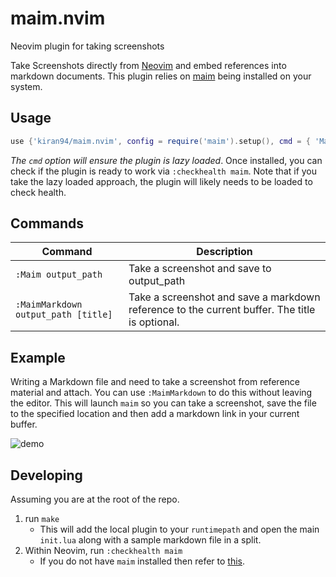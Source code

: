 # maim.nvim 

Neovim plugin for taking screenshots 

Take Screenshots directly from [Neovim](https://github.com/neovim/neovim) and embed references into markdown documents. This plugin relies on [maim](https://github.com/naelstrof/maim) being installed on your system.

## Usage

```lua
use {'kiran94/maim.nvim', config = require('maim').setup(), cmd = { 'Maim', 'MaimMarkdown' } }
```

*The `cmd` option will ensure the plugin is lazy loaded*. Once installed, you can check if the plugin is ready to work via `:checkhealth maim`. Note that if you take the lazy loaded approach, the plugin will likely needs to be loaded to check health.

## Commands 

| Command                             | Description                                                                                  |
| --------                            | ------------                                                                                 |
| `:Maim output_path`                 | Take a screenshot and save to output_path                                                    |
| `:MaimMarkdown output_path [title]` | Take a screenshot and save a markdown reference to the current buffer. The title is optional.|

## Example 

Writing a Markdown file and need to take a screenshot from reference material and attach. You can use `:MaimMarkdown` to do this without leaving the editor. This will launch `maim` so you can take a screenshot, save the file to the specified location and then add a markdown link in your current buffer.

![demo](https://i.imgur.com/9UsdX0P.gif)

## Developing 

Assuming you are at the root of the repo.

1. run `make`
    - This will add the local plugin to your `runtimepath` and open the main `init.lua` along with a sample markdown file in a split.
2. Within Neovim, run `:checkhealth maim`
    - If you do not have `maim` installed then refer to [this](https://github.com/naelstrof/maim#installation).
